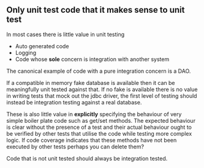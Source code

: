## Only unit test code that it makes sense to unit test

In most cases there is little value in unit testing

* Auto generated code
* Logging
* Code whose **sole** concern is integration with another system

The canonical example of code with a pure integration concern is a DAO. 

If a compatible in memory fake database is available then it can be meaningfully unit tested against that. If no fake is available there is no value in writing tests that mock out the jdbc driver, the first level of testing should instead be integration testing against a real database.

These is also little value in **explicitly** specifying the behaviour of very simple boiler plate code such as get/set methods. The expected behaviour is clear without the presence of a test and their actual behaviour ought to be verified by other tests that utilise the code while testing more complex logic. If code coverage indicates that these methods have not been executed by other tests perhaps you can delete them?

Code that is not unit tested should always be integration tested.
